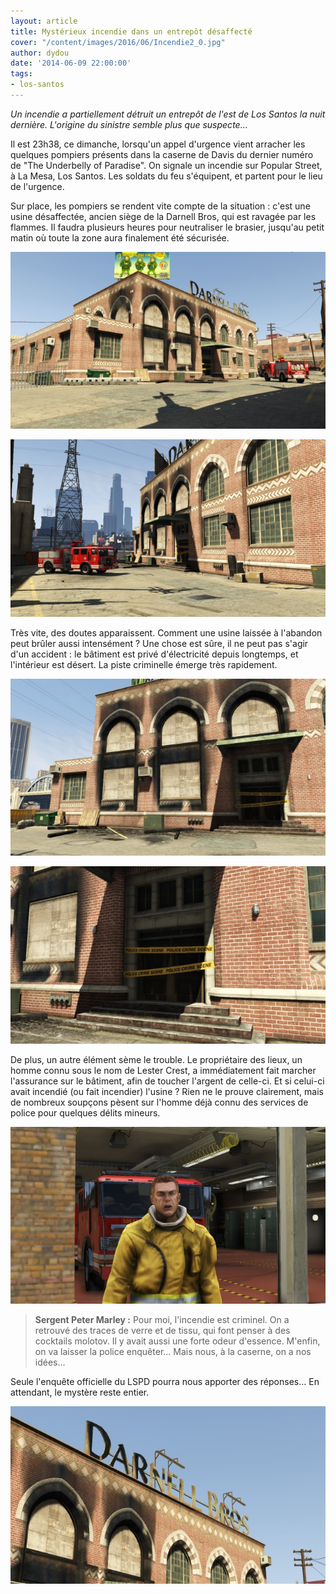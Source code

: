 ```yaml
---
layout: article
title: Mystérieux incendie dans un entrepôt désaffecté
cover: "/content/images/2016/06/Incendie2_0.jpg"
author: dydou
date: '2014-06-09 22:00:00'
tags:
- los-santos
---
```


_Un incendie a partiellement détruit un entrepôt de l'est de Los Santos la nuit dernière. L'origine du sinistre semble plus que suspecte..._

Il est 23h38, ce dimanche, lorsqu'un appel d'urgence vient arracher les quelques pompiers présents dans la caserne de Davis du dernier numéro de "The Underbelly of Paradise". On signale un incendie sur Popular Street, à La Mesa, Los Santos. Les soldats du feu s'équipent, et partent pour le lieu de l'urgence.

Sur place, les pompiers se rendent vite compte de la situation : c'est une usine désaffectée, ancien siège de la Darnell Bros, qui est ravagée par les flammes. Il faudra plusieurs heures pour neutraliser le brasier, jusqu'au petit matin où toute la zone aura finalement été sécurisée.

![](  /content/images/2016/06/Incendie_0.jpg)

![Les pompiers avaient maîtrisé l'incendie au petit matin.](  /content/images/2016/06/Incendie2_1.jpg)

Très vite, des doutes apparaissent. Comment une usine laissée à l'abandon peut brûler aussi intensément ? Une chose est sûre, il ne peut pas s'agir d'un accident : le bâtiment est privé d'électricité depuis longtemps, et l'intérieur est désert. La piste criminelle émerge très rapidement.

![](  /content/images/2016/06/Incendie5_0.jpg)

![L'entrée de l'usine et les fenêtres ont été condamnées, par précaution.](  /content/images/2016/06/Incendie6_0.jpg)

De plus, un autre élément sème le trouble. Le propriétaire des lieux, un homme connu sous le nom de Lester Crest, a immédiatement fait marcher l'assurance sur le bâtiment, afin de toucher l'argent de celle-ci. Et si celui-ci avait incendié (ou fait incendier) l'usine ? Rien ne le prouve clairement, mais de nombreux soupçons pèsent sur l'homme déjà connu des services de police pour quelques délits mineurs.

![Le sergent Peter Marley.](  /content/images/2016/06/Incendie4_0.jpg)

> **Sergent Peter Marley :** Pour moi, l'incendie est criminel. On a retrouvé des traces de verre et de tissu, qui font penser à des cocktails molotov. Il y avait aussi une forte odeur d'essence. M'enfin, on va laisser la police enquêter... Mais nous, à la caserne, on a nos idées...

Seule l'enquête officielle du LSPD pourra nous apporter des réponses... En attendant, le mystère reste entier.

![](  /content/images/2016/06/Incendie3_1.jpg)

<!--kg-card-end: markdown-->
